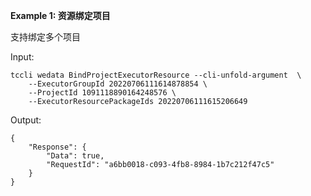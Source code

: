 **Example 1: 资源绑定项目**

支持绑定多个项目

Input: 

```
tccli wedata BindProjectExecutorResource --cli-unfold-argument  \
    --ExecutorGroupId 20220706111614878854 \
    --ProjectId 1091118890164248576 \
    --ExecutorResourcePackageIds 20220706111615206649
```

Output: 
```
{
    "Response": {
        "Data": true,
        "RequestId": "a6bb0018-c093-4fb8-8984-1b7c212f47c5"
    }
}
```

